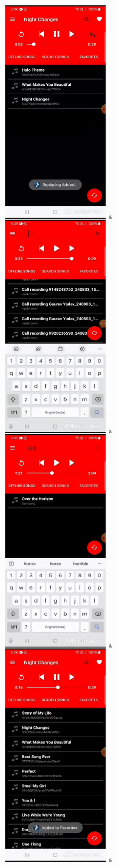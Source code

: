 <img src="app/src/main/res/images/menu.gif" width="330" height="700">&ensp; & &emsp;
<img src="app/src/main/res/images/offline.gif" width="330" height="700">&ensp; & &emsp;
<img src="app/src/main/res/images/online.gif" width="330" height="700">&ensp; & &emsp;
<img src="app/src/main/res/images/playlist.gif" width="330" height="700">&ensp; & &emsp;
